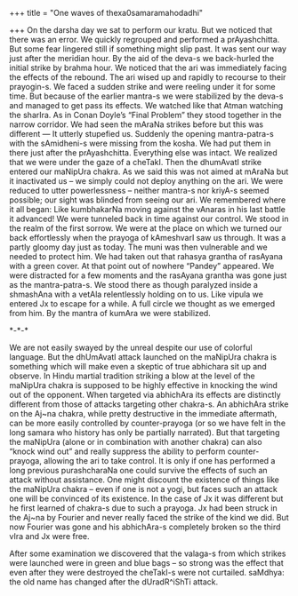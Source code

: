 +++
title = "One waves of thexa0samaramahodadhi"

+++
On the darsha day we sat to perform our kratu. But we noticed that there
was an error. We quickly regrouped and performed a prAyashchitta. But
some fear lingered still if something might slip past. It was sent our
way just after the meridian hour. By the aid of the deva-s we
back-hurled the initial strike by brahma hour. We noticed that the ari
was immediately facing the effects of the rebound. The ari wised up and
rapidly to recourse to their prayogin-s. We faced a sudden strike and
were reeling under it for some time. But because of the earlier mantra-s
we were stabilized by the deva-s and managed to get pass its effects. We
watched like that Atman watching the sharIra. As in Conan Doyle’s “Final
Problem” they stood together in the narrow corridor. We had seen the
mAraNa strikes before but this was different — It utterly stupefied us.
Suddenly the opening mantra-patra-s with the sAmidheni-s were missing
from the kosha. We had put them in there just after the prAyashchitta.
Everything else was intact. We realized that we were under the gaze of a
cheTakI. Then the dhumAvatI strike entered our maNipUra chakra. As we
said this was not aimed at mAraNa but it inactivated us – we simply
could not deploy anything on the ari. We were reduced to utter
powerlessness – neither mantra-s nor kriyA-s seemed possible; our sight
was blinded from seeing our ari. We remembered where it all began: Like
kumbhakarNa moving against the vAnaras in his last battle it advanced\!
We were tunneled back in time against our control. We stood in the realm
of the first sorrow. We were at the place on which we turned our back
effortlessly when the prayoga of kAmeshvarI saw us through. It was a
partly gloomy day just as today. The muni was then vulnerable and we
needed to protect him. We had taken out that rahasya grantha of rasAyana
with a green cover. At that point out of nowhere “Pandey” appeared. We
were distracted for a few moments and the rasAyana grantha was gone just
as the mantra-patra-s. We stood there as though paralyzed inside a
shmashAna with a vetAla relentlessly holding on to us. Like vipula we
entered Jx to escape for a while. A full circle we thought as we emerged
from him. By the mantra of kumAra we were stabilized.

\*-\*-\*

We are not easily swayed by the unreal despite our use of colorful
language. But the dhUmAvatI attack launched on the maNipUra chakra is
something which will make even a skeptic of true abhichara sit up and
observe. In Hindu martial tradition striking a blow at the level of the
maNipUra chakra is supposed to be highly effective in knocking the wind
out of the opponent. When targeted via abhichAra its effects are
distinctly different from those of attacks targeting other chakra-s. An
abhichAra strike on the Aj\~na chakra, while pretty destructive in the
immediate aftermath, can be more easily controlled by counter-prayoga
(or so we have felt in the long samara who history has only be partially
narrated). But that targeting the maNipUra (alone or in combination with
another chakra) can also “knock wind out” and really suppress the
ability to perform counter-prayoga, allowing the ari to take control. It
is only if one has performed a long previous purashcharaNa one could
survive the effects of such an attack without assistance. One might
discount the existence of things like the maNipUra chakra – even if one
is not a yogi, but faces such an attack one will be convinced of its
existence. In the case of Jx it was different but he first learned of
chakra-s due to such a prayoga. Jx had been struck in the Aj\~na by
Fourier and never really faced the strike of the kind we did. But now
Fourier was gone and his abhichAra-s completely broken so the third vIra
and Jx were free.

After some examination we discovered that the valaga-s from which
strikes were launched were in green and blue bags – so strong was the
effect that even after they were destroyed the cheTakI-s were not
curtailed. saMdhya: the old name has changed after the dUradR^iShTi
attack.
